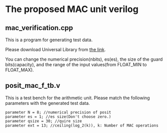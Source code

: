 # The proposed MAC unit verilog
## mac_verification.cpp
This is a program for generating test data.

Please download Universal Library from [the link](https://github.com/stillwater-sc/universal).

You can change the numerical precision(nbits), es(es), the size of the guard bits(capacity), and the range of the input values(from FLOAT_MIN to FLOAT_MAX).

## posit_mac_f_tb.v
This is a test bench for the arithmetic unit. Please match the following parameters with the generated test data.

```
parameter N = 8; //numerical precision of posit
parameter es = 1; //es size(Don't choose zero.)
parameter qsize = 30; //quire size
parameter ext = 13; //ceiling(log_2(k)), k: Number of MAC operations
```
